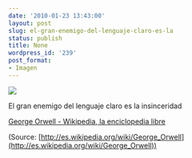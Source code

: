 ```yaml
---
date: '2010-01-23 13:43:00'
layout: post
slug: el-gran-enemigo-del-lenguaje-claro-es-la
status: publish
title: None
wordpress_id: '239'
post_format:
- Imagen
---
```


[![](http://jjdenis.files.wordpress.com/2012/04/tumblr_kwp9zu85pa1qzqnl8o1_250.jpg)](http://es.wikipedia.org/wiki/George_Orwell)

El gran enemigo del lenguaje claro es la insinceridad




[George Orwell - Wikipedia, la enciclopedia libre](http://es.wikipedia.org/wiki/George_Orwell)

(Source: [http://es.wikipedia.org/wiki/George_Orwell](http://es.wikipedia.org/wiki/George_Orwell))
